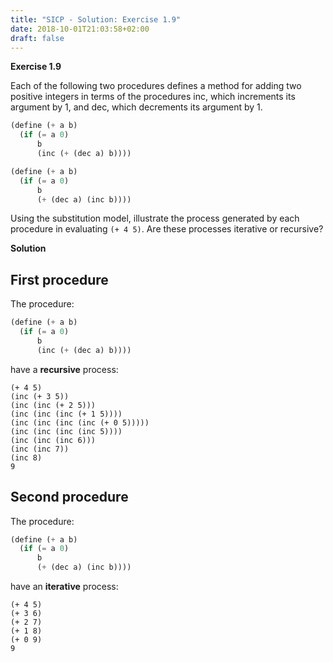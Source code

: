```yaml
---
title: "SICP - Solution: Exercise 1.9"
date: 2018-10-01T21:03:58+02:00
draft: false
---
```


**Exercise 1.9**

Each of the following two procedures defines a method for adding two positive integers in terms of the procedures inc, which increments its argument by 1, and dec, which decrements its argument by 1.

```scheme
(define (+ a b)
  (if (= a 0)
      b
      (inc (+ (dec a) b))))

(define (+ a b)
  (if (= a 0)
      b
      (+ (dec a) (inc b))))
```

Using the substitution model, illustrate the process generated by each procedure in evaluating `(+ 4 5)`. Are these processes iterative or recursive?

**Solution**

## First procedure

The procedure:

```scheme
(define (+ a b)
  (if (= a 0)
      b
      (inc (+ (dec a) b))))
```

have a **recursive** process:

```
(+ 4 5)
(inc (+ 3 5))
(inc (inc (+ 2 5)))
(inc (inc (inc (+ 1 5))))
(inc (inc (inc (inc (+ 0 5)))))
(inc (inc (inc (inc 5))))
(inc (inc (inc 6)))
(inc (inc 7))
(inc 8)
9
```

## Second procedure

The procedure:

```scheme
(define (+ a b)
  (if (= a 0)
      b
      (+ (dec a) (inc b))))
```

have an **iterative** process:

```
(+ 4 5)
(+ 3 6)
(+ 2 7)
(+ 1 8)
(+ 0 9)
9
```
